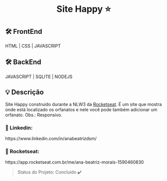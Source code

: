 <h1 align="center">Site Happy ⭐</h1>


<h2>🛠️ FrontEnd</h2>
HTML | CSS | JAVASCRIPT

<h2>🛠️ BackEnd</h2>
JAVASCRIPT | SQLITE | NODEJS



<h2>💡 Descrição</h2>
<p> Site Happy construído durante a NLW3 da <a href="https://rocketseat.com.br/">Rocketseat</a>. 
    É um site que mostra onde está localizado os orfanatos e nele você pode também adicionar um orfanato.
    Obs.: Responsivo.
</p>



<h3>🔗 Linkedin:</h3> 
https://www.linkedin.com/in/anabeatrizdsm/


<h3>🔗 Rocketseat:</h3>
https://app.rocketseat.com.br/me/ana-beatriz-morais-1590460830




> Status do Projeto: Concluido :heavy_check_mark:


